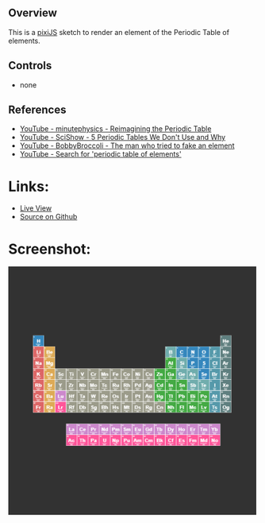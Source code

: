 ## Overview

This is a [pixiJS][pixijs-home] sketch to render an element of the Periodic Table of elements.

## Controls

* none


## References 

* [YouTube - minutephysics - Reimagining the Periodic Table][yt-minutephysics-pt]
* [YouTube - SciShow - 5 Periodic Tables We Don't Use and Why][yt-scishow-other-periodic-tables]
* [YouTube - BobbyBroccoli - The man who tried to fake an element][yt-bobbybroccoli-fake-element]
* [YouTube - Search for 'periodic table of elements'][yt_search_periodic_table]


# Links:

* [Live View][live-view]
* [Source on Github][source-code]

# Screenshot:

![screenshot][screenshot-01]

[pixijs-home]: https://pixijs.com/
[source-code]: https://github.com/brianhonohan/sketchbook/tree/master/pixijs/periodic-element/
[live-view]: https://brianhonohan.com/sketchbook/pixijs/periodic-element/
[screenshot-01]: ./screenshot-01.png


[yt-minutephysics-pt]: https://www.youtube.com/watch?v=2WLYukAH-eY
[yt-bobbybroccoli-fake-element]: https://www.youtube.com/watch?v=Qe5WT22-AO8
[yt-scishow-other-periodic-tables]: https://www.youtube.com/watch?v=nk--R-IGwvo
[yt_search_periodic_table]: https://www.youtube.com/results?search_query=periodic+table+of+elements